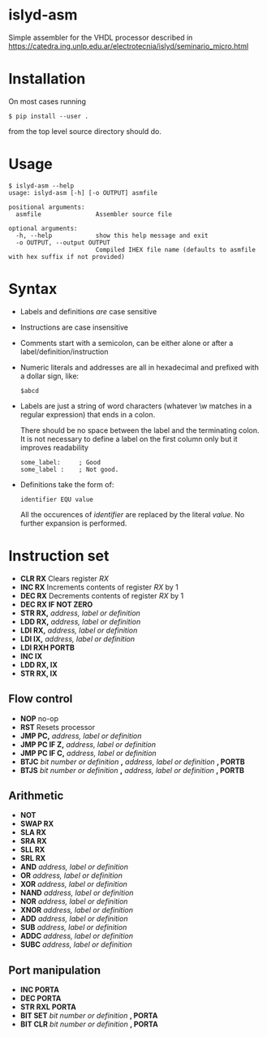 # islyd-asm

Simple assembler for the VHDL processor described in https://catedra.ing.unlp.edu.ar/electrotecnia/islyd/seminario_micro.html


# Installation

On most cases running

```
$ pip install --user .
```

from the top level source directory should do.


# Usage

```
$ islyd-asm --help
usage: islyd-asm [-h] [-o OUTPUT] asmfile

positional arguments:
  asmfile               Assembler source file

optional arguments:
  -h, --help            show this help message and exit
  -o OUTPUT, --output OUTPUT
                        Compiled IHEX file name (defaults to asmfile with hex suffix if not provided)
```


# Syntax

  - Labels and definitions *are* case sensitive
  - Instructions are case insensitive
  - Comments start with a semicolon, can be either alone or after a label/definition/instruction
  - Numeric literals and addresses are all in hexadecimal and prefixed with a dollar sign, like:

    ```
    $abcd
    ```

  - Labels are just a string of word characters (whatever \w matches in a regular expression) that ends in a colon.

    There should be no space between the label and the terminating colon. It is not necessary to define a label on the
    first column only but it improves readability

    ```
    some_label:     ; Good
    some_label :    ; Not good.
    ```

  - Definitions take the form of:

    ```
    identifier EQU value
    ```

    All the occurences of *identifier* are replaced by the literal *value*. No further expansion is performed.


# Instruction set


  - **CLR RX** Clears register *RX*
  - **INC RX** Increments contents of register *RX* by 1
  - **DEC RX** Decrements contents of register *RX* by 1
  - **DEC RX IF NOT ZERO**
  - **STR RX,**      *address, label or definition*
  - **LDD RX,**      *address, label or definition*
  - **LDI RX,**      *address, label or definition*
  - **LDI IX,**      *address, label or definition*
  - **LDI RXH PORTB**
  - **INC IX**
  - **LDD RX, IX**
  - **STR RX, IX**

## Flow control

  - **NOP** no-op
  - **RST** Resets processor
  - **JMP PC,**      *address, label or definition*
  - **JMP PC IF Z,** *address, label or definition*
  - **JMP PC IF C,** *address, label or definition*
  - **BTJC** *bit number or definition* **,** *address, label or definition* **, PORTB**
  - **BTJS** *bit number or definition* **,** *address, label or definition* **, PORTB**

## Arithmetic

  - **NOT**
  - **SWAP RX**
  - **SLA RX**
  - **SRA RX**
  - **SLL RX**
  - **SRL RX**
  - **AND**  *address, label or definition*
  - **OR**   *address, label or definition*
  - **XOR**  *address, label or definition*
  - **NAND** *address, label or definition*
  - **NOR**  *address, label or definition*
  - **XNOR** *address, label or definition*
  - **ADD**  *address, label or definition*
  - **SUB**  *address, label or definition*
  - **ADDC** *address, label or definition*
  - **SUBC** *address, label or definition*


## Port manipulation
  - **INC PORTA**
  - **DEC PORTA**
  - **STR RXL PORTA**
  - **BIT SET** *bit number or definition* **, PORTA**
  - **BIT CLR** *bit number or definition* **, PORTA**
